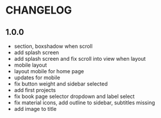 # CHANGELOG

## 1.0.0

- section, boxshadow when scroll
- add splash screen
- add splash screen and fix scroll into view when layout
- mobile layout
- layout mobile for home page
- updates for mobile
- fix button weight and sidebar selected
- add first projects
- fix book page selector dropdown and label select
- fix material icons, add outline to sidebar, subtitles missing
- add image to title
